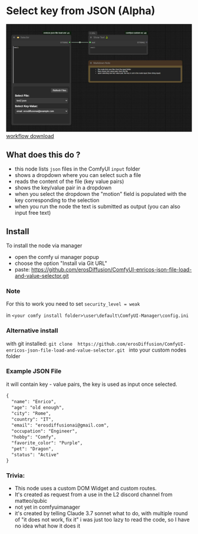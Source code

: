 # Select key from JSON (Alpha)
![Node example](./example_workflows/demo.jpg)
[workflow download ](./example_workflows/demo.png)

## What does this do ?
- this node lists ```json``` files in the ComfyUI ```input``` folder
- shows a dropdown where you can select such a file
- reads the content of the file (key value pairs)
- shows the key/value pair in a dropdown
- when you select the dropdown the "motion" field is populated with the key corresponding to the selection
- when you run the node the text is submitted as output (you can also input free text)

## Install
To install the node via manager 
- open the comfy ui manager popup 
- choose the option "Install via Git URL"
- paste: https://github.com/erosDiffusion/ComfyUI-enricos-json-file-load-and-value-selector.git

### Note
For this to work you need to set
```security_level = weak ```

in 
```<your comfy install folder>\user\default\ComfyUI-Manager\config.ini```

### Alternative install 
with git installed:
```git clone  https://github.com/erosDiffusion/ComfyUI-enricos-json-file-load-and-value-selector.git ```
into your custom nodes folder 

### Example JSON File
it will contain key - value pairs, the key is used as input once selected.
```
{
  "name": "Enrico",
  "age": "old enough",
  "city": "Rome",
  "country": "IT",
  "email": "erosdiffusionai@gmail.com",
  "occupation": "Engineer",
  "hobby": "Comfy",
  "favorite_color": "Purple",
  "pet": "Dragon",
  "status": "Active"
}

```



### Trivia:
- This node uses a custom DOM Widget and custom routes.
- It's created as request from a use in the L2 discord channel from matteo/qubic
- not yet in comfyuimanager
- it's created by telling Claude 3.7 sonnet what to do, with multiple round of "it does not work, fix it" i was just too lazy to read the code, so I have no idea what how it does it
